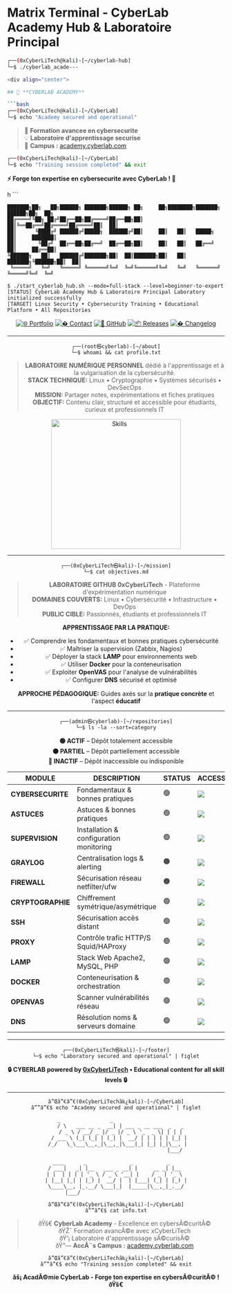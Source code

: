 ﻿# Matrix Terminal - CyberLab Academy Hub & Laboratoire Principal

```bash
┌──(0xCyberLiTech@kali)-[~/cyberlab-hub]
└─$ ./cyberlab_acade---

<div align="center">

## 🚀 **CYBERLAB ACADEMY**

```bash
┌──(0xCyberLiTech@kali)-[~/CyberLab]
└─$ echo "Academy secured and operational"
```

> 🎯 **Formation avancee en cybersecurite**  
> 💡 **Laboratoire d'apprentissage securise**  
> 🔗 **Campus :** [academy.cyberlab.com](https://academy.cyberlab.com)

```bash
┌──(0xCyberLiTech@kali)-[~/CyberLab]
└─$ echo "Training session completed" && exit
```

**⚡ Forge ton expertise en cybersecurite avec CyberLab ! 🚀**

</div>h
```

```
███████╗██╗   ██╗██████╗ ███████╗██████╗ ██╗     ██╗████████╗███████╗ ██████╗██╗  ██╗
██╔════╝╚██╗ ██╔╝██╔══██╗██╔════╝██╔══██╗██║     ██║╚══██╔══╝██╔════╝██╔════╝██║  ██║
██║      ╚████╔╝ ██████╔╝█████╗  ██████╔╝██║     ██║   ██║   █████╗  ██║     ███████║
██║       ╚██╔╝  ██╔══██╗██╔══╝  ██╔══██╗██║     ██║   ██║   ██╔══╝  ██║     ██╔══██║
╚██████╗   ██║   ██████╔╝███████╗██║  ██║███████╗██║   ██║   ███████╗╚██████╗██║  ██║
 ╚═════╝   ╚═╝   ╚═════╝ ╚══════╝╚═╝  ╚═╝╚══════╝╚═╝   ╚═╝   ╚══════╝ ╚═════╝╚═╝  ╚═╝
                                                                                        
$ ./start_cyberlab_hub.sh --mode=full-stack --level=beginner-to-expert
[STATUS] CyberLab Academy Hub & Laboratoire Principal Laboratory initialized successfully
[TARGET] Linux Security • Cybersecurity Training • Educational Platform • All Repositories
```

<div align="center">

[![🌐 Portfolio](https://img.shields.io/badge/Portfolio-0xCyberLiTech-00ff00?logo=github&style=for-the-badge&logoColor=black)](https://0xcyberlitech.github.io/)
[![� Contact](https://img.shields.io/badge/Contact-CyberLiTech-00ff00?logo=gmail&style=for-the-badge&logoColor=black)](mailto:0xcyberlitech@protonmail.com)
[![🐙 GitHub](https://img.shields.io/badge/GitHub-0xCyberLiTech-00ff00?logo=github&style=for-the-badge&logoColor=black)](https://github.com/0xCyberLiTech)
[![📦 Releases](https://img.shields.io/badge/Releases-0xcyberlitech-00ff00?logo=github&style=for-the-badge&logoColor=black)](https://github.com/0xCyberLiTech/0xcyberlitech/releases)
[![� Changelog](https://img.shields.io/badge/Changelog-0xcyberlitech-00ff00?logo=git&style=for-the-badge&logoColor=black)](https://github.com/0xCyberLiTech/0xcyberlitech/blob/main/CHANGELOG.md)

---

```
┌──(root㉿cyberlab)-[~/about]
└─$ whoami && cat profile.txt
```

> **LABORATOIRE NUMÉRIQUE PERSONNEL** dédié à l'apprentissage et à la vulgarisation de la cybersécurité.  
> **STACK TECHNIQUE:** Linux • Cryptographie • Systèmes sécurisés • DevSecOps  
> **MISSION:** Partager notes, expérimentations et fiches pratiques  
> **OBJECTIF:** Contenu clair, structuré et accessible pour étudiants, curieux et professionnels IT  

<div align="center">
<a href="https://github.com/0xCyberLiTech" target="_blank" rel="noopener">
<img src="https://skillicons.dev/icons?i=linux,debian,bash,docker,nginx,git,vim" alt="Skills" width="300">
</a>
</div>

---

```
┌──(0xCyberLiTech㉿kali)-[~/mission]
└─$ cat objectives.md
```

> **LABORATOIRE GITHUB 0xCyberLiTech** - Plateforme d'expérimentation numérique  
> **DOMAINES COUVERTS:** Linux • Cybersécurité • Infrastructure • DevOps  
> **PUBLIC CIBLE:** Passionnés, étudiants et professionnels IT  

**APPRENTISSAGE PAR LA PRATIQUE:**
- ✅ Comprendre les fondamentaux et bonnes pratiques cybersécurité
- ✅ Maîtriser la supervision (Zabbix, Nagios)  
- ✅ Déployer la stack **LAMP** pour environnements web
- ✅ Utiliser **Docker** pour la conteneurisation
- ✅ Exploiter **OpenVAS** pour l'analyse de vulnérabilités
- ✅ Configurer **DNS** sécurisé et optimisé

**APPROCHE PÉDAGOGIQUE:** Guides axés sur la **pratique concrète** et l'aspect **éducatif**

---

```
┌──(admin㉿cyberlab)-[~/repositories]
└─$ ls -la --sort=category
```

<div align="center">

**🟢 ACTIF** – Dépôt totalement accessible  
**🟠 PARTIEL** – Dépôt partiellement accessible  
**🔴 INACTIF** – Dépôt inaccessible ou indisponible

</div>

<div align="center">

| **MODULE** | **DESCRIPTION** | **STATUS** | **ACCESS** |
|------------|-----------------|------------|------------|
| **CYBERSECURITE** | Fondamentaux & bonnes pratiques | 🟢 | [<img src="https://img.shields.io/badge/ENTER_LAB-00ff00?style=for-the-badge&logo=terminal&logoColor=black">](https://github.com/0xCyberLiTech/Cybersecurite/blob/main/README.md) |
| **ASTUCES** | Astuces & bonnes pratiques | 🟢 | [<img src="https://img.shields.io/badge/ENTER_LAB-00ff00?style=for-the-badge&logo=terminal&logoColor=black">](https://github.com/0xCyberLiTech/Astuces/blob/main/README.md) |
| **SUPERVISION** | Installation & configuration monitoring | 🟢 | [<img src="https://img.shields.io/badge/ENTER_LAB-00ff00?style=for-the-badge&logo=terminal&logoColor=black">](https://github.com/0xCyberLiTech/Supervision/blob/main/README.md) |
| **GRAYLOG** | Centralisation logs & alerting | 🟠 | [<img src="https://img.shields.io/badge/ENTER_LAB-orange?style=for-the-badge&logo=terminal&logoColor=black">](https://github.com/0xCyberLiTech/Graylog/blob/main/README.md) |
| **FIREWALL** | Sécurisation réseau netfilter/ufw | 🟠 | [<img src="https://img.shields.io/badge/ENTER_LAB-orange?style=for-the-badge&logo=terminal&logoColor=black">](https://github.com/0xCyberLiTech/Firewall/blob/main/README.md) |
| **CRYPTOGRAPHIE** | Chiffrement symétrique/asymétrique | 🟢 | [<img src="https://img.shields.io/badge/ENTER_LAB-00ff00?style=for-the-badge&logo=terminal&logoColor=black">](https://github.com/0xCyberLiTech/CRYPTOGRAPHIE/blob/main/README.md) |
| **SSH** | Sécurisation accès distant | 🟢 | [<img src="https://img.shields.io/badge/ENTER_LAB-00ff00?style=for-the-badge&logo=terminal&logoColor=black">](https://github.com/0xCyberLiTech/SSH/blob/main/README.md) |
| **PROXY** | Contrôle trafic HTTP/S Squid/HAProxy | 🟢 | [<img src="https://img.shields.io/badge/ENTER_LAB-00ff00?style=for-the-badge&logo=terminal&logoColor=black">](https://github.com/0xCyberLiTech/Proxy/blob/main/README.md) |
| **LAMP** | Stack Web Apache2, MySQL, PHP | 🟢 | [<img src="https://img.shields.io/badge/ENTER_LAB-00ff00?style=for-the-badge&logo=terminal&logoColor=black">](https://github.com/0xCyberLiTech/Apache2/blob/main/README.md) |
| **DOCKER** | Conteneurisation & orchestration | 🟢 | [<img src="https://img.shields.io/badge/ENTER_LAB-00ff00?style=for-the-badge&logo=terminal&logoColor=black">](https://github.com/0xCyberLiTech/Docker/blob/main/README.md) |
| **OPENVAS** | Scanner vulnérabilités réseau | 🟢 | [<img src="https://img.shields.io/badge/ENTER_LAB-00ff00?style=for-the-badge&logo=terminal&logoColor=black">](https://github.com/0xCyberLiTech/OpenVAS/blob/main/README.md) |
| **DNS** | Résolution noms & serveurs domaine | 🟢 | [<img src="https://img.shields.io/badge/ENTER_LAB-00ff00?style=for-the-badge&logo=terminal&logoColor=black">](https://github.com/0xCyberLiTech/DNS/blob/main/README.md) |

</div>

---

```
┌──(0xCyberLiTech㉿kali)-[~/footer]
└─$ echo "Laboratory secured and operational" | figlet
```

<p align="center">
<b>🔒 CYBERLAB powered by <a href="https://github.com/0xCyberLiTech">0xCyberLiTech</a> • Educational content for all skill levels 🔒</b>
</p>

---

```
â”Œâ”€â”€(0xCyberLiTechã‰¿kali)-[~/CyberLab]
â””â”€$ echo "Academy secured and operational" | figlet

     _                _                         
    / \   ___ __ _  __| | ___ _ __ ___  _   _ 
   / _ \ / __/ _ |/ _ |/ _ \ '_  _ \| | | |
  / ___ \ (_| (_| | (_| |  __/ | | | | | |_| |
 /_/   \_\___\__,_|\__,_|\___|_| |_| |_|\__, |
                                       |___/ 
                                             
  ____      _              _           _     
 / ___|   _| |__   ___ _ __| |     __ _| |__  
| |  | | | | '_ \ / _ \ '__| |    / _ | '_ \ 
| |__| |_| | |_) |  __/ |  | |___| (_| | |_) |
 \____\__, |_.__/ \___|_|  |_____|\__,_|_.__/ 
      |___/                                  

â”Œâ”€â”€(0xCyberLiTechã‰¿kali)-[~/CyberLab]
â””â”€$ cat info.txt
```

> ðŸš€ **CyberLab Academy** - Excellence en cybersÃ©curitÃ©  
> ðŸŽ¯ Formation avancÃ©e avec  xCyberLiTech  
> ðŸ’¡ Laboratoire d'apprentissage sÃ©curisÃ©  
> ðŸ”— **AccÃ¨s Campus :** [academy.cyberlab.com](https://academy.cyberlab.com)

```
â”Œâ”€â”€(0xCyberLiTechã‰¿kali)-[~/CyberLab]
â””â”€$ echo "Training session completed" && exit
```

**âš¡ AcadÃ©mie CyberLab - Forge ton expertise en cybersÃ©curitÃ© ! ðŸš€**